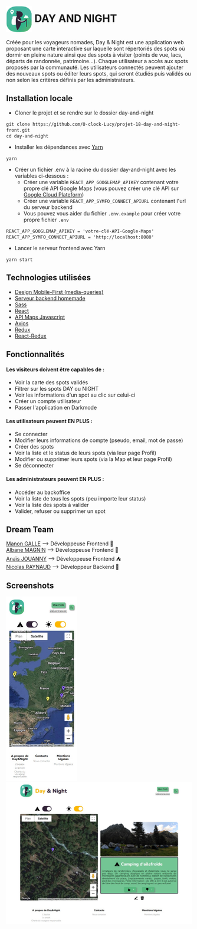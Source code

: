 <h1><img src="./src/assets/logo.png" height="70" style="vertical-align : middle"/> DAY AND NIGHT</h1>
Créée pour les voyageurs nomades, Day & Night est une application web proposant une carte interactive sur laquelle sont répertoriés des spots où dormir en pleine nature ainsi que des spots à visiter (points de vue, lacs, départs de randonnée, patrimoine...).
Chaque utilisateur a accès aux spots proposés par la communauté.
Les utilisateurs connectés peuvent ajouter des nouveaux spots ou éditer leurs spots, qui seront étudiés puis validés ou non selon les critères définis par les administrateurs.

## Installation locale
* Cloner le projet et se rendre sur le dossier day-and-night
```
git clone https://github.com/O-clock-Lucy/projet-18-day-and-night-front.git
cd day-and-night
```

* Installer les dépendances avec [Yarn](https://classic.yarnpkg.com/lang/en/docs/install/#windows-stable)
```
yarn
```

* Créer un fichier .env à la racine du dossier day-and-night avec les variables ci-dessous :
    * Créer une variable ``REACT_APP_GOOGLEMAP_APIKEY`` contenant votre propre clé API Google Maps (vous pouvez créer une clé API sur [Google Cloud Plateform](https://developers.google.com/maps/premium/apikey/maps-javascript-apikey?hl=fr#creating-api-keys))
    * Créer une variable ``REACT_APP_SYMFO_CONNECT_APIURL`` contenant l'url du serveur backend
    * Vous pouvez vous aider du fichier ``.env.example`` pour créer votre propre fichier ``.env``
```
REACT_APP_GOOGLEMAP_APIKEY = 'votre-clé-API-Google-Maps'
REACT_APP_SYMFO_CONNECT_APIURL = 'http://localhost:8080'
```

* Lancer le serveur frontend avec Yarn  
```
yarn start
```

## Technologies utilisées
* [Design Mobile-First (media-queries)](https://developer.mozilla.org/fr/docs/Web/CSS/Media_Queries/Using_media_queries)
* [Serveur backend homemade](https://github.com/O-clock-Lucy/projet-18-day-and-night-back)
* [Sass](https://sass-lang.com/)
* [React](https://github.com/facebook/react)
* [API Maps Javascript](https://developers.google.com/maps/documentation/javascript?hl=fr)
* [Axios](https://axios-http.com/fr/docs/intro)
* [Redux](https://redux.js.org/)
* [React-Redux](https://react-redux.js.org/)

## Fonctionnalités
#### Les visiteurs doivent être capables de :
* Voir la carte des spots validés
* Filtrer sur les spots DAY ou NIGHT
* Voir les informations d'un spot au clic sur celui-ci
* Créer un compte utilisateur
* Passer l'application en Darkmode


#### Les utilisateurs peuvent EN PLUS :
* Se connecter
* Modifier leurs informations de compte (pseudo, email, mot de passe)
* Créer des spots
* Voir la liste et le status de leurs spots (via leur page Profil)
* Modifier ou supprimer leurs spots (via la Map et leur page Profil)
* Se déconnecter


#### Les administrateurs peuvent EN PLUS :
* Accéder au backoffice
* Voir la liste de tous les spots (peu importe leur status)
* Voir la liste des spots à valider
* Valider, refuser ou supprimer un spot


## Dream Team
[Manon GALLE](https://www.linkedin.com/in/manon-galle/) --> Développeuse Frontend 🌊  
[Albane MAGNIN](https://www.linkedin.com/in/albane-magnin/) --> Développeuse Frontend 🐶  
[Anaïs JOUANNY](https://www.linkedin.com/in/anaisjouanny/) --> Développeuse Frontend ⛺  
[Nicolas RAYNAUD](https://www.linkedin.com/in/raynaudnicolas/) --> Développeur Backend 🎸 

## Screenshots
<img src="./src/assets/screenshot_mobile.jpeg" height="500"/> <img src="./src/assets/screenshot_desktop.jpeg" width="600"/>
